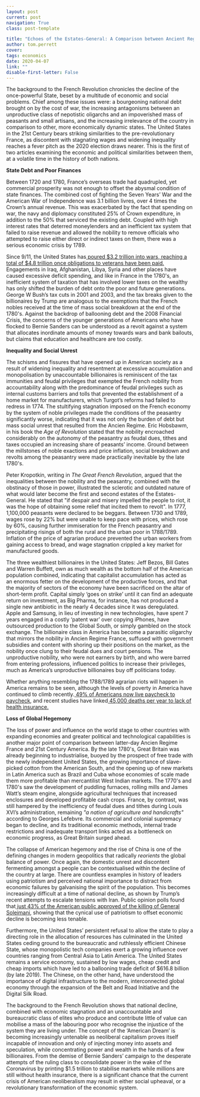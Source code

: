 ```yaml
---
layout: post
current: post
navigation: True
class: post-template

title: "Echoes of the Estates-General: A Comparison between Ancient Regime France and 21st Century America (Part I)"
author: tom.perrett
cover:
tags: economics
date: 2020-04-07
link: ""
disable-first-letter: False
---
```

The background to the French Revolution chronicles the decline of the once-powerful State, beset by a multitude of economic and social problems. Chief among these issues were: a bourgeoning national debt brought on by the cost of war, the increasing antagonisms between an unproductive class of nepotistic oligarchs and an impoverished mass of peasants and small artisans, and the increasing irrelevance of the country in comparison to other, more economically dynamic states. The United States in the 21st Century bears striking similarities to the pre-revolutionary France, as discontent with stagnating wages and widening inequality reaches a fever pitch as the 2020 election draws nearer. This is the first of two articles examining the economic and political similarities between them, at a volatile time in the history of both nations.

**State Debt and Poor Finances**

Between 1720 and 1780, France’s overseas trade had quadrupled, yet commercial prosperity was not enough to offset the abysmal condition of state finances. The combined cost of fighting the Seven Years’ War and the American War of Independence was 3.1 billion livres, over 4 times the Crown’s annual revenue. This was exacerbated by the fact that spending on war, the navy and diplomacy constituted 25% of Crown expenditure, in addition to the 50% that serviced the existing debt. Coupled with high interest rates that deterred moneylenders and an inefficient tax system that failed to raise revenue and allowed the nobility to remove officials who attempted to raise either direct or indirect taxes on them, there was a serious economic crisis by 1789.

Since 9/11, the United States has[ poured $3.2 trillion into wars, reaching a total of $4.8 trillion once obligations to veterans have been paid.](https://www.theatlantic.com/international/archive/2016/09/cost-wars-iraq-afghanistan/499007/) Engagements in Iraq, Afghanistan, Libya, Syria and other places have caused excessive deficit spending, and like in France in the 1780's, an inefficient system of taxation that has involved lower taxes on the wealthy has only shifted the burden of debt onto the poor and future generations. George W Bush’s tax cuts in 2001 and 2003, and the tax breaks given to the billionaires by Trump are analogous to the exemptions that the French nobles received at the time of mass social breakdown at the end of the 1780's. Against the backdrop of ballooning debt and the 2008 Financial Crisis, the concerns of the younger generations of Americans who have flocked to Bernie Sanders can be understood as a revolt against a system that allocates inordinate amounts of money towards wars and bank bailouts, but claims that education and healthcare are too costly.

**Inequality and Social Unrest**

The schisms and fissures that have opened up in American society as a result of widening inequality and resentment at excessive accumulation and monopolisation by unaccountable billionaires is reminiscent of the tax immunities and feudal privileges that exempted the French nobility from accountability along with the predominance of feudal privileges such as internal customs barriers and tolls that prevented the establishment of a home market for manufacturers, which Turgot’s reforms had failed to redress in 1774. The stultifying stagnation imposed on the French economy by the system of noble privileges made the conditions of the peasantry significantly worse, indicating that it was not only the burden of debt but mass social unrest that resulted from the Ancien Regime. Eric Hobsbawm, in his book the *Age of Revolution* stated that the nobility encroached considerably on the autonomy of the peasantry as feudal dues, tithes and taxes occupied an increasing share of peasants’ income. Ground between the millstones of noble exactions and price inflation, social breakdown and revolts among the peasantry were made practically inevitable by the late 1780's.

Peter Kropotkin, writing in *The Great French Revolution*, argued that the inequalities between the nobility and the peasantry, combined with the obstinacy of those in power, illustrated the sclerotic and outdated nature of what would later become the first and second estates of the Estates-General. He stated that "if despair and misery impelled the people to riot, it was the hope of obtaining some relief that incited them to revolt". In 1777, 1,100,000 peasants were declared to be beggars. Between 1730 and 1789, wages rose by 22% but were unable to keep pace with prices, which rose by 60%, causing further immiseration for the French peasantry and precipitating risings of both the rural and the urban poor in 1788/1789. Inflation of the price of agrarian produce prevented the urban workers from gaining access to bread, and wage stagnation crippled a key market for manufactured goods.

The three wealthiest billionaires in the United States: Jeff Bezos, Bill Gates and Warren Buffett, own as much wealth as the bottom half of the American population combined, indicating that capitalist accumulation has acted as an enormous fetter on the development of the productive forces, and that the majority of sectors of the economy have been sacrificed on the altar of short-term profit. Capital simply ‘goes on strike’ until it can find an adequate return on investment, as Big Pharma, for instance, has not produced a single new antibiotic in the nearly 4 decades since it was deregulated. Apple and Samsung, in lieu of investing in new technologies, have spent 7 years engaged in a costly ‘patent war’ over copying iPhones, have outsourced production to the Global South, or simply gambled on the stock exchange. The billionaire class in America has become a parasitic oligarchy that mirrors the nobility in Ancien Regime France, suffused with government subsidies and content with shoring up their positions on the market, as the nobility once clung to their feudal dues and court pensions. The unproductive nobility, who were not earners by birth, and who were barred from entering professions, influenced politics to increase their privileges, much as America’s unproductive billionaires buy off politicians today.

Whether anything resembling the 1788/1789 agrarian riots will happen in America remains to be seen, although the levels of poverty in America have continued to climb recently.[ 49% of Americans now live paycheck to paycheck](https://www.theatlantic.com/magazine/archive/2016/05/my-secret-shame/476415/), and recent studies have linked[ 45,000 deaths per year to lack of health insurance. ](https://www.reuters.com/article/us-usa-healthcare-deaths/study-links-45000-u-s-deaths-to-lack-of-insurance-idUSTRE58G6W520090917)

**Loss of Global Hegemony**

The loss of power and influence on the world stage to other countries with expanding economies and greater political and technological capabilities is another major point of comparison between latter-day Ancien Regime France and 21st Century America. By the late 1780's, Great Britain was already beginning to industrialise, buoyed by the prospect of free trade with the newly independent United States, the growing importance of slave-picked cotton from the American South, and the opening up of new markets in Latin America such as Brazil and Cuba whose economies of scale made them more profitable than mercantilist West Indian markets. The 1770's and 1780's saw the development of puddling furnaces, rolling mills and James Watt’s steam engine, alongside agricultural techniques that increased enclosures and developed profitable cash crops. France, by contrast, was still hampered by the inefficiency of feudal dues and tithes during Louis XVI’s administration, remaining *"a nation of agriculture and handicrafts"* according to Georges Lefebvre. Its commercial and colonial supremacy began to decline, and its traditional economic methods, internal trade restrictions and inadequate transport links acted as a bottleneck on economic progress, as Great Britain surged ahead.

The collapse of American hegemony and the rise of China is one of the defining changes in modern geopolitics that radically *reorients* the global balance of power. Once again, the domestic unrest and discontent fermenting amongst a people can be contextualised within the decline of the country at large. There are countless examples in history of leaders using patriotism and perceived national importance to distract from economic failures by galvanising the spirit of the population. This becomes increasingly difficult at a time of national decline, as shown by Trump’s recent attempts to escalate tensions with Iran. Public opinion polls found that[ just 43% of the American public approved of the killing of General Soleimani](https://www.people-press.org/2019/07/30/climate-change-and-russia-are-partisan-flashpoints-in-publics-views-of-global-threats/), showing that the cynical use of patriotism to offset economic decline is becoming less tenable.

Furthermore, the United States’ persistent refusal to allow the state to play a directing role in the allocation of resources has culminated in the United States ceding ground to the bureaucratic and ruthlessly efficient Chinese State, whose monopolistic tech companies exert a growing influence over countries ranging from Central Asia to Latin America. The United States remains a service economy, sustained by low wages, cheap credit and cheap imports which have led to a ballooning trade deficit of $616.8 billion (by late 2019). The Chinese, on the other hand, have understood the importance of digital infrastructure to the modern, interconnected global economy through the expansion of the Belt and Road Initiative and the Digital Silk Road.

The background to the French Revolution shows that national decline, combined with economic stagnation and an unaccountable and bureaucratic class of elites who produce and contribute little of value can mobilise a mass of the labouring poor who recognise the injustice of the system they are living under. The concept of the ‘American Dream’ is becoming increasingly untenable as neoliberal capitalism proves itself incapable of innovation and only of injecting money into assets and speculation, while concentrating power and wealth in the hands of a few billionaires. From the demise of Bernie Sanders’ campaign to the desperate attempts of the ruling class to consolidate power in the wake of the Coronavirus by printing $1.5 trillion to stabilise markets while millions are still without health insurance, there is a significant chance that the current crisis of American neoliberalism may result in either social upheaval, or a revolutionary transformation of the economic system.
